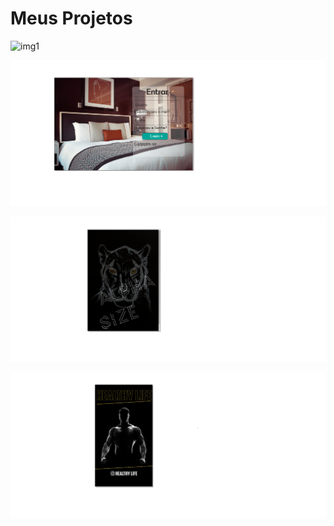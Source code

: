# Meus Projetos


![img1](img1.png)




![img2](img2.png)




![img3](img3.png)




![img4](img4.png)

